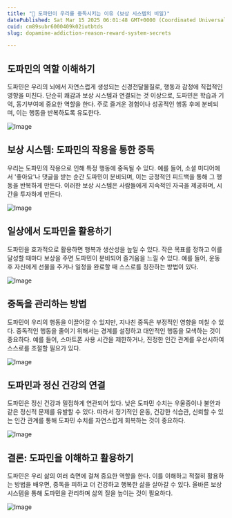 ```yaml
---
title: "🤩 도파민이 우리를 중독시키는 이유 (보상 시스템의 비밀)"
datePublished: Sat Mar 15 2025 06:01:48 GMT+0000 (Coordinated Universal Time)
cuid: cm89subr6000409k02iutbtds
slug: dopamine-addiction-reason-reward-system-secrets

---
```


## 도파민의 역할 이해하기

도파민은 우리의 뇌에서 자연스럽게 생성되는 신경전달물질로, 행동과 감정에 직접적인 영향을 미친다. 단순히 쾌감과 보상 시스템과 연결되는 것 이상으로, 도파민은 학습과 기억, 동기부여에 중요한 역할을 한다. 주로 즐거운 경험이나 성공적인 행동 후에 분비되며, 이는 행동을 반복하도록 유도한다.

![Image](http://res.cloudinary.com/potenlab/image/upload/v1742018430/sgnntqy3cycnj6whz6ib.png)

## 보상 시스템: 도파민의 작용을 통한 중독

우리는 도파민의 작용으로 인해 특정 행동에 중독될 수 있다. 예를 들어, 소셜 미디어에서 '좋아요'나 댓글을 받는 순간 도파민이 분비되며, 이는 긍정적인 피드백을 통해 그 행동을 반복하게 만든다. 이러한 보상 시스템은 사람들에게 지속적인 자극을 제공하며, 시간을 투자하게 만든다.

![Image](http://res.cloudinary.com/potenlab/image/upload/v1742018445/mtec19tlaptmbj4mabii.png)

## 일상에서 도파민을 활용하기

도파민을 효과적으로 활용하면 행복과 생산성을 높일 수 있다. 작은 목표를 정하고 이를 달성할 때마다 보상을 주면 도파민이 분비되어 즐거움을 느낄 수 있다. 예를 들어, 운동 후 자신에게 선물을 주거나 일정을 완료할 때 스스로를 칭찬하는 방법이 있다.

![Image](http://res.cloudinary.com/potenlab/image/upload/v1742018463/kgtdoltfvbykspwzujg5.png)

## 중독을 관리하는 방법

도파민이 우리의 행동을 이끌어갈 수 있지만, 지나친 중독은 부정적인 영향을 미칠 수 있다. 중독적인 행동을 줄이기 위해서는 경계를 설정하고 대안적인 행동을 모색하는 것이 중요하다. 예를 들어, 스마트폰 사용 시간을 제한하거나, 진정한 인간 관계를 우선시하여 스스로를 조절할 필요가 있다.

![Image](http://res.cloudinary.com/potenlab/image/upload/v1742018480/tlmesacgwszgjnesqdfj.png)

## 도파민과 정신 건강의 연결

도파민은 정신 건강과 밀접하게 연관되어 있다. 낮은 도파민 수치는 우울증이나 불안과 같은 정신적 문제를 유발할 수 있다. 따라서 정기적인 운동, 건강한 식습관, 신뢰할 수 있는 인간 관계를 통해 도파민 수치를 자연스럽게 회복하는 것이 중요하다.

![Image](http://res.cloudinary.com/potenlab/image/upload/v1742018493/tgxzs6zpax7izekcgcqk.png)

## 결론: 도파민을 이해하고 활용하기

도파민은 우리 삶의 여러 측면에 걸쳐 중요한 역할을 한다. 이를 이해하고 적절히 활용하는 방법을 배우면, 중독을 피하고 더 건강하고 행복한 삶을 살아갈 수 있다. 올바른 보상 시스템을 통해 도파민을 관리하며 삶의 질을 높이는 것이 필요하다.

![Image](http://res.cloudinary.com/potenlab/image/upload/v1742018507/somqjcksstfpk0swpmfd.png)

